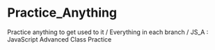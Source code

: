 # Practice_Anything
Practice anything to get used to it / 
Everything in each branch /
JS_A : JavaScript Advanced Class Practice
